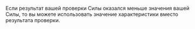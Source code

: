 Если результат вашей проверки Силы оказался меньше значения вашей Силы, то вы можете использовать значение характеристики вместо результата проверки.